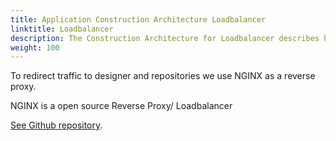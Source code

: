 ```yaml
---
title: Application Construction Architecture Loadbalancer
linktitle: Loadbalancer
description: The Construction Architecture for Loadbalancer describes how standard software is configured
weight: 100
---
```


To redirect traffic to designer and repositories we use NGINX as a reverse proxy.

NGINX is a open source Reverse Proxy/ Loadbalancer

[See Github repository](https://github.com/nginx/nginx).

